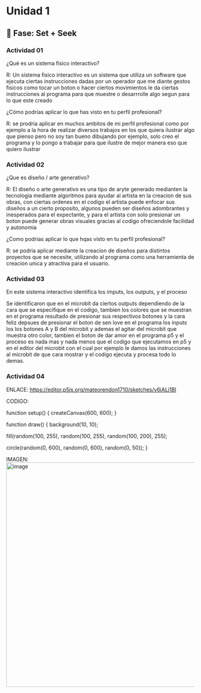 # Unidad 1

## 🔎 Fase: Set + Seek

### Actividad 01

¿Qué es un sistema físico interactivo? 

R: Un sistema fisico interactivo es un sistema que utiliza un software que ejecuta ciertas instrucciones dadas por un operador que me diante gestos fisicos como tocar un boton o hacer ciertos movimientos le da ciertas instrucciones al programa para que muestre o desarrrolle algo segun para lo que este creado

¿Cómo podrías aplicar lo que has visto en tu perfil profesional?

R: se prodria aplicar en muchos ambitos de mi perfil profesional como por ejemplo a la hora de realizar diversos trabajos en los que quiera ilustrar algo que pienso pero no soy tan bueno dibujando por ejemplo, solo creo el programa y lo pongo a trabajar para que ilustre de mejor manera eso que quiero ilustrar

### Actividad 02

¿Que es diseño / arte generativo?

R: El diseño o arte generativo es una tipo de aryte generado medianten la tecnologia mediante algoritmos para ayudar al artista en la creacion de sus obras, con ciertas ordenes en el codigo el artista puede enfocar sus diseños a un cierto proposito, algunos pueden ser diseños adombrantes y inesperados para el expectante, y para el artista con solo presionar un boton puede generar obras visuales gracias al codigo ofreciendole facilidad y autonomia

¿Como podrias aplicar lo que hqas visto en tu perfil profesional?

R: se podria aplicar mediante la creacion de diseños para distintos proyectos que se necesite, utilizando al programa como una herramienta de creacion unica y atractiva para el usuario.

### Actividad 03

En este sistema interactivo identifica los imputs, los outputs, y el proceso

Se identificaron que en el microbit da ciertos outputs dependiendo de la cara que se especifique en el codigo, tambien los colores que se muestran en el programa resultado de presionar sus respectivos botones y la cara feliz depsues de presionar el boton de sen love en el programa
los inputs los los botones A y B del microbit y ademas el agitar del microbit que muestra otro color, tambien el boton de dar amor en el programa p5
y el proceso es nada mas y nada menos que el codigo que ejecutamos en p5 y en el editor del microbit con el cual por ejemplo le damos las instrucciones al microbit de que cara mostrar y el codigo ejecuta y procesa todo lo demas.

### Actividad 04
ENLACE:
https://editor.p5js.org/mateorendon1710/sketches/v6jALj1BI

CODIGO:

function setup() {
  createCanvas(600, 600);
}

function draw() {
  background(10, 10);
  
  fill(random(100, 255), random(100, 255), random(100, 200), 255);
  
  circle(random(0, 600), random(0, 600), random(0, 50));
}


IMAGEN:
<img width="598" height="599" alt="image" src="https://github.com/user-attachments/assets/c555ea1d-58eb-4906-aa4a-4fd9290e53c8" />


